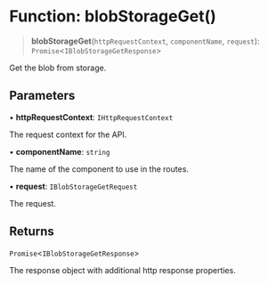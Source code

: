 # Function: blobStorageGet()

> **blobStorageGet**(`httpRequestContext`, `componentName`, `request`): `Promise`\<`IBlobStorageGetResponse`\>

Get the blob from storage.

## Parameters

• **httpRequestContext**: `IHttpRequestContext`

The request context for the API.

• **componentName**: `string`

The name of the component to use in the routes.

• **request**: `IBlobStorageGetRequest`

The request.

## Returns

`Promise`\<`IBlobStorageGetResponse`\>

The response object with additional http response properties.

